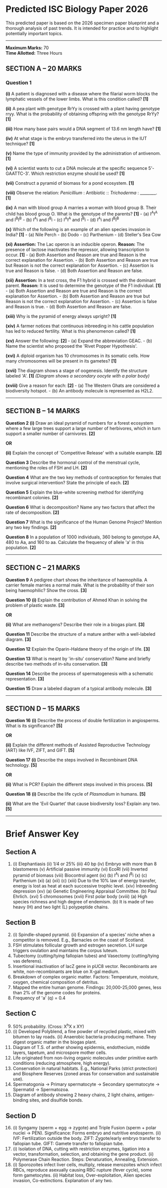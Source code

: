 
# Predicted ISC Biology Paper 2026 

This predicted paper is based on the 2026 specimen paper blueprint and a thorough analysis of past trends. It is intended for practice and to highlight potentially important topics.

---

**Maximum Marks:** 70  
**Time Allotted:** Three Hours

## SECTION A – 20 MARKS

### Question 1

**(i)** A patient is diagnosed with a disease where the filarial worm blocks the lymphatic vessels of the lower limbs. What is this condition called? **[1]**

**(ii)** A pea plant with genotype RrYy is crossed with a plant having genotype rryy. What is the probability of obtaining offspring with the genotype RrYy? **[1]**

**(iii)** How many base pairs would a DNA segment of 13.6 nm length have? **[1]**

**(iv)** At what stage is the embryo transferred into the uterus in the IUT technique? **[1]**

**(v)** Name the type of immunity provided by the administration of antivenom. **[1]**

**(vi)** A scientist wants to cut a DNA molecule at the specific sequence 5'-GAATTC-3'. Which restriction enzyme should be used? **[1]**

**(vii)** Construct a pyramid of biomass for a pond ecosystem. **[1]**

**(viii)** Observe the relation: *Penicillium* : Antibiotic :: *Trichoderma* : ________. **[1]**

**(ix)** A man with blood group A marries a woman with blood group B. Their child has blood group O. What is the genotype of the parents? **[1]**
    - (a) I<sup>A</sup>I<sup>A</sup> and I<sup>B</sup>I<sup>B</sup>
    - (b) I<sup>A</sup>i and I<sup>B</sup>i
    - (c) I<sup>A</sup>I<sup>A</sup> and I<sup>B</sup>i
    - (d) I<sup>A</sup>i and I<sup>B</sup>I<sup>B</sup>

**(x)** Which of the following is an example of an alien species invasion in India? **[1]**
    - (a) Nile Perch
    - (b) Dodo
    - (c) Parthenium
    - (d) Steller's Sea Cow

**(xi)** **Assertion:** The Lac operon is an inducible operon. 
**Reason:** The presence of lactose inactivates the repressor, allowing transcription to occur. **[1]**
    - (a) Both Assertion and Reason are true and Reason is the correct explanation for Assertion.
    - (b) Both Assertion and Reason are true but Reason is not the correct explanation for Assertion.
    - (c) Assertion is true and Reason is false.
    - (d) Both Assertion and Reason are false.

**(xii)** **Assertion:** In a test cross, the F1 hybrid is crossed with the dominant parent. 
**Reason:** It is used to determine the genotype of the F1 individual. **[1]**
    - (a) Both Assertion and Reason are true and Reason is the correct explanation for Assertion.
    - (b) Both Assertion and Reason are true but Reason is not the correct explanation for Assertion.
    - (c) Assertion is false and Reason is true.
    - (d) Both Assertion and Reason are false.

**(xiii)** Why is the pyramid of energy always upright? **[1]**

**(xiv)** A farmer notices that continuous inbreeding in his cattle population has led to reduced fertility. What is this phenomenon called? **[1]**

**(xv)** Answer the following: **[2]**
    - (a) Expand the abbreviation GEAC.
    - (b) Name the scientist who proposed the 'Rivet Popper Hypothesis'.

**(xvi)** A diploid organism has 10 chromosomes in its somatic cells. How many chromosomes will be present in its gametes? **[1]**

**(xvii)** The diagram shows a stage of oogenesis. Identify the structure labeled 'A'. **[1]**
*(Diagram shows a secondary oocyte with a polar body)*

**(xviii)** Give a reason for each: **[2]**
    - (a) The Western Ghats are considered a biodiversity hotspot.
    - (b) An antibody molecule is represented as H2L2.

---

## SECTION B – 14 MARKS

**Question 2**
**(i)** Draw an ideal pyramid of numbers for a forest ecosystem where a few large trees support a large number of herbivores, which in turn support a smaller number of carnivores. **[2]**

**OR**

**(ii)** Explain the concept of 'Competitive Release' with a suitable example. **[2]**

**Question 3**
Describe the hormonal control of the menstrual cycle, mentioning the roles of FSH and LH. **[2]**

**Question 4**
What are the two key methods of contraception for females that involve surgical intervention? State the principle of each. **[2]**

**Question 5**
Explain the blue-white screening method for identifying recombinant colonies. **[2]**

**Question 6**
What is decomposition? Name any two factors that affect the rate of decomposition. **[2]**

**Question 7**
What is the significance of the Human Genome Project? Mention any two key findings. **[2]**

**Question 8**
In a population of 1000 individuals, 360 belong to genotype AA, 480 to Aa, and 160 to aa. Calculate the frequency of allele 'a' in this population. **[2]**

---

## SECTION C – 21 MARKS

**Question 9**
A pedigree chart shows the inheritance of haemophilia. A carrier female marries a normal male. What is the probability of their son being haemophilic? Show the cross. **[3]**

**Question 10**
**(i)** Explain the contribution of Ahmed Khan in solving the problem of plastic waste. **[3]**

**OR**

**(ii)** What are methanogens? Describe their role in a biogas plant. **[3]**

**Question 11**
Describe the structure of a mature anther with a well-labeled diagram. **[3]**

**Question 12**
Explain the Oparin-Haldane theory of the origin of life. **[3]**

**Question 13**
What is meant by 'in-situ' conservation? Name and briefly describe two methods of in-situ conservation. **[3]**

**Question 14**
Describe the process of spermatogenesis with a schematic representation. **[3]**

**Question 15**
Draw a labeled diagram of a typical antibody molecule. **[3]**

---

## SECTION D – 15 MARKS

**Question 16**
**(i)** Describe the process of double fertilization in angiosperms. What is its significance? **[5]**

**OR**

**(ii)** Explain the different methods of Assisted Reproductive Technology (ART) like IVF, ZIFT, and GIFT. **[5]**

**Question 17**
**(i)** Describe the steps involved in Recombinant DNA technology. **[5]**

**OR**

**(ii)** What is PCR? Explain the different steps involved in this process. **[5]**

**Question 18**
**(i)** Describe the life cycle of *Plasmodium* in humans. **[5]**

**(ii)** What are the 'Evil Quartet' that cause biodiversity loss? Explain any two. **[5]**

---

# Brief Answer Key

## Section A
1.  (i) Elephantiasis
    (ii) 1/4 or 25%
    (iii) 40 bp
    (iv) Embryo with more than 8 blastomeres
    (v) Artificial passive immunity
    (vi) EcoRI
    (vii) Inverted pyramid of biomass
    (viii) Biocontrol agent
    (ix) (b) I<sup>A</sup>i and I<sup>B</sup>i
    (x) (c) Parthenium
    (xi) (a)
    (xii) (c)
    (xiii) Due to the 10% law of energy transfer, energy is lost as heat at each successive trophic level.
    (xiv) Inbreeding depression
    (xv) (a) Genetic Engineering Appraisal Committee. (b) Paul Ehrlich.
    (xvi) 5 chromosomes
    (xvii) First polar body
    (xviii) (a) High species richness and high degree of endemism. (b) It is made of two heavy (H) and two light (L) polypeptide chains.

## Section B
2.  (i) Spindle-shaped pyramid. (ii) Expansion of a species' niche when a competitor is removed. E.g., Barnacles on the coast of Scotland.
3.  FSH stimulates follicular growth and estrogen secretion. LH surge triggers ovulation and maintains the corpus luteum.
4.  Tubectomy (cutting/tying fallopian tubes) and Vasectomy (cutting/tying vas deferens).
5.  Insertional inactivation of lacZ gene in pUC8 vector. Recombinants are white, non-recombinants are blue on X-gal medium.
6.  Breakdown of complex organic matter. Factors: Temperature, moisture, oxygen, chemical composition of detritus.
7.  Mapped the entire human genome. Findings: 20,000-25,000 genes, less than 2% of the genome codes for proteins.
8.  Frequency of 'a' (q) = 0.4

## Section C
9.  50% probability. (Cross: X<sup>h</sup>X x XY)
10. (i) Developed Polyblend, a fine powder of recycled plastic, mixed with bitumen to lay roads. (ii) Anaerobic bacteria producing methane. They digest organic matter in the biogas plant.
11. Diagram of T.S. of anther showing epidermis, endothecium, middle layers, tapetum, and microspore mother cells.
12. Life originated from non-living organic molecules under primitive earth conditions (reducing atmosphere, high energy).
13. Conservation in natural habitats. E.g., National Parks (strict protection) and Biosphere Reserves (zoned areas for conservation and sustainable use).
14. Spermatogonia -> Primary spermatocyte -> Secondary spermatocyte -> Spermatid -> Spermatozoa.
15. Diagram of antibody showing 2 heavy chains, 2 light chains, antigen-binding sites, and disulfide bonds.

## Section D
16. (i) Syngamy (sperm + egg -> zygote) and Triple Fusion (sperm + polar nuclei -> PEN). Significance: Forms embryo and nutritive endosperm. (ii) IVF: Fertilization outside the body. ZIFT: Zygote/early embryo transfer to fallopian tube. GIFT: Gamete transfer to fallopian tube.
17. (i) Isolation of DNA, cutting with restriction enzymes, ligation into a vector, transformation, selection, and obtaining the gene product. (ii) Polymerase Chain Reaction. Steps: Denaturation, Annealing, Extension.
18. (i) Sporozoites infect liver cells, multiply, release merozoites which infect RBCs, reproduce asexually causing RBC rupture (fever cycle), some form gametocytes. (ii) Habitat loss, Over-exploitation, Alien species invasion, Co-extinctions. Explanation of any two.
